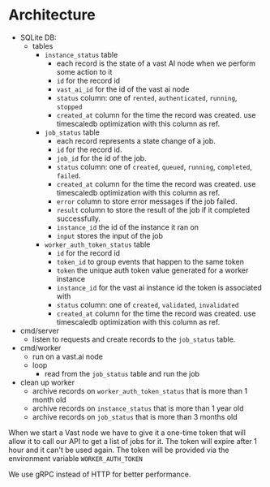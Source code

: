 # Architecture

- SQLite DB:
    - tables
        - `instance_status` table
            - each record is the state of a vast AI node when we perform some action to it
            - `id` for the record id
            - `vast_ai_id` for the id of the vast ai node
            - `status` column: one of `rented`, `authenticated`, `running`, `stopped`
            - `created_at` column for the time the record was created. use timescaledb optimization with this column as ref.
        - `job_status` table
            - each record represents a state change of a job.
            - `id` for the record id.
            - `job_id` for the id of the job.
            - `status` column: one of `created`, `queued`, `running`, `completed`, `failed`.
            - `created_at` column for the time the record was created. use timescaledb optimization with this column as ref.
            - `error` column to store error messages if the job failed.
            - `result` column to store the result of the job if it completed successfully.
            - `instance_id` the id of the instance it ran on
            - `input` stores the input of the job
        - `worker_auth_token_status` table
            - `id` for the record id
            - `token_id` to group events that happen to the same token
            - `token` the unique auth token value generated for a worker instance
            - `instance_id` for the vast ai instance id the token is associated with
            - `status` column: one of `created`, `validated`, `invalidated`
            - `created_at` column for the time the record was created. use timescaledb optimization with this column as ref.
- cmd/server
    - listen to requests and create records to the `job_status` table.
- cmd/worker
    - run on a vast.ai node
    - loop
        - read from the `job_status` table and run the job
- clean up worker
    - archive records on `worker_auth_token_status` that is more than 1 month old
    - archive records on `instance_status` that is more than 1 year old
    - archive records on `job_status` that is more than 3 months old

When we start a Vast node we have to give it a one-time token that will allow it to call our API to get a list of jobs for it. The token will expire after 1 hour and it can't be used again. The token will be provided via the environment variable `WORKER_AUTH_TOKEN`

We use gRPC instead of HTTP for better performance.
